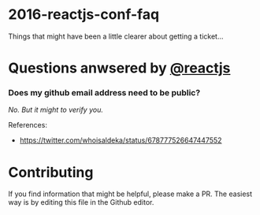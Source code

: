 # 2016-reactjs-conf-faq
Things that might have been a little clearer about getting a ticket...

# Questions anwsered by [@reactjs](https://twitter.com/reactjs)

### Does my github email address need to be public?

*No. But it might to verify you.*

References: 
* https://twitter.com/whoisaldeka/status/678777526647447552


# Contributing

If you find information that might be helpful, please make a PR. The easiest way is by editing this file in the Github editor.
